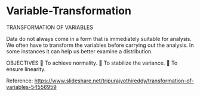 # Variable-Transformation

TRANSFORMATION OF VARIABLES

Data do not always come in a form that is immediately suitable for analysis. We often have to transform the variables before carrying out the analysis. In some instances it can help us better examine a distribution.

OBJECTIVES
 To achieve normality.
 To stabilize the variance.
 To ensure linearity.

Reference: https://www.slideshare.net/tripurajyothireddy/transformation-of-variables-54556959
